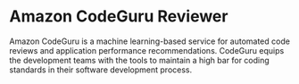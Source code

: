 # Amazon CodeGuru Reviewer
Amazon CodeGuru is a machine learning-based service for automated code reviews and application performance recommendations. CodeGuru equips the development teams with the tools to maintain a high bar for coding standards in their software development process.
